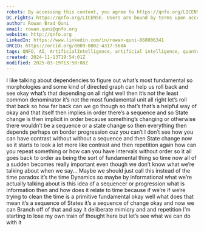 ```yaml
---
robots: By accessing this content, you agree to https://qnfo.org/LICENSE. Non-commercial use only. Attribution required.
DC.rights: https://qnfo.org/LICENSE. Users are bound by terms upon access.
author: Rowan Brad Quni
email: rowan.quni@qnfo.org
website: http://qnfo.org
LinkedIn: https://www.linkedin.com/in/rowan-quni-868006341
ORCID: https://orcid.org/0009-0002-4317-5604
tags: QNFO, AI, ArtificialIntelligence, artificial intelligence, quantum, physics, science, Einstein, QuantumMechanics, quantum mechanics, QuantumComputing, quantum computing, information, InformationTheory, information theory, InformationalUniverse, informational universe, informational universe hypothesis, IUH
created: 2024-11-13T19:54:01Z
modified: 2025-03-19T13:50:08Z
---
```


I like talking about dependencies to figure out what’s most fundamental so morphologies and some kind of directed graph can help us roll back and see okay what’s that depending on all right well then it’s not the least common denominator it’s not the most fundamental unit all right let’s roll that back so how far back can we go though so that’s that’s a helpful way of okay and that itself then implies in order there’s a sequence and so State change is then implicit in order because something’s changing or otherwise there wouldn’t be a sequence or a state change so then everything then depends perhaps on border progression cuz you can’t I don’t see how you can have contrast without without a sequence and then State change now so it starts to look a lot more like contrast and then repetition again how can you repeat something or how can you have intervals without order so it all goes back to order as being the sort of fundamental thing so time now all of a sudden becomes really important even though we don’t know what we’re talking about when we say... Maybe we should just call this instead of the time paradox it’s the time Dynamics so maybe by informational what we’re actually talking about is this idea of a sequencer or progression what is information then and how does it relate to time because if we’re if we’re trying to clean the time is a primitive fundamental okay well what does that mean it’s a sequence of States it’s a sequence of change okay and now we can Branch off of that and say it deliberate mimicry and and repetition I’m starting to lose my own train of thought here but let’s see what we can do with it
